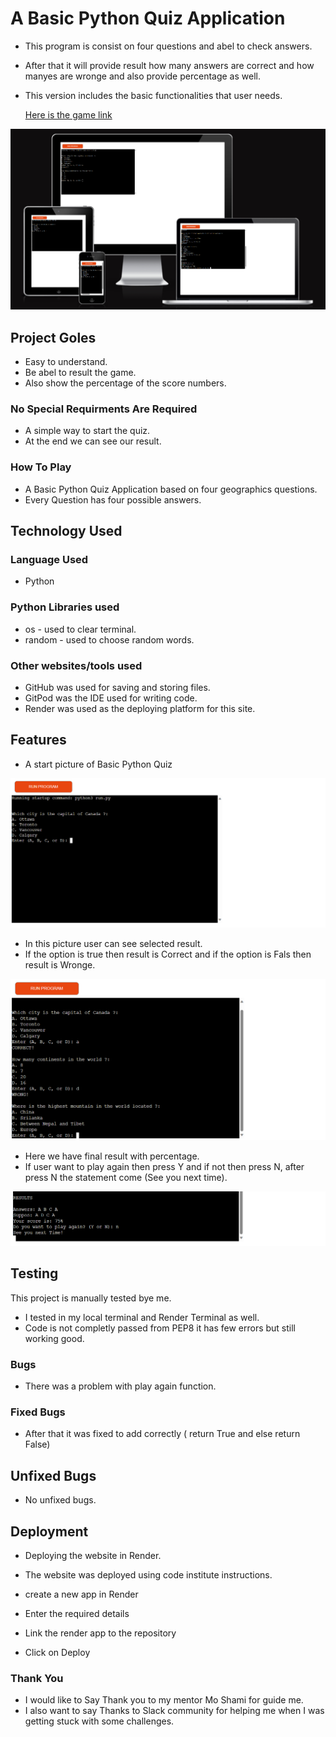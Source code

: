  # A Basic Python Quiz Application 

 * This program is consist on four  questions and abel to check answers.
 * After that it will provide result how many answers are correct and how manyes are wronge and also provide percentage as well.
 * This version includes the basic functionalities that user needs.

     [Here is the game link](https://project-3-9ycu.onrender.com)

 
 ![insurting image](/assets/media/responsiv-png)

 ## Project Goles

 * Easy to understand. 
 * Be abel to result the game.
 * Also show the percentage of the score numbers. 
  
 ### No Special Requirments Are Required 

 * A simple way to start the quiz. 
 * At the end we can see our result. 

 ### How To Play
 * A Basic Python Quiz Application based on four geographics questions.
 * Every Question has four possible answers.

## Technology Used

### Language Used

 * Python

### Python Libraries used
* os - used to clear terminal.
* random - used to choose random words.

### Other websites/tools used

* GitHub was used for saving and storing files.
* GitPod was the IDE used for writing code.
* Render was used as the deploying platform for this site.
 
 ## Features 

 * A start picture of Basic Python Quiz  
 

 ![insurting image](/assets/media/Quiz-start-picture.png)

 * In this picture user can see selected result.
 * If the option is true then result is Correct and if the option is Fals then result is Wronge.


 ![insurting image](/assets/media/Quiz-2ad-image.png)


 * Here we have final result with percentage.
 * If user want to play again then press Y and if not then press N, after press N the statement come (See you next time). 

 ![insurting image](/assets/media/quiz-4th-image.png)

 ## Testing 
  
  This project is manually tested bye me.
   * I tested in my local terminal and Render Terminal as well. 
   * Code is not completly passed from PEP8 it has few errors but still working good.

 ### Bugs

 * There was a problem with play again function.

 ### Fixed Bugs 

 * After that it was fixed to add correctly ( return True and else return False) 

 ## Unfixed Bugs

 * No unfixed bugs.

 ## Deployment

  * Deploying the website in Render. 

  *  The website was deployed using code institute instructions. 
  *  create a new app in Render 
  *  Enter the required details 
  *  Link the render app to the repository 
  *  Click on Deploy 


  ### Thank You

 * I would like to Say Thank you to my mentor Mo Shami for guide me.
 * I also want to say Thanks to Slack community for helping me when I was getting stuck with some challenges.

  



 
   
